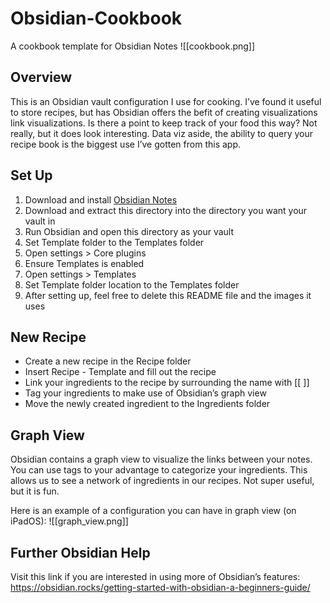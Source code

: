 # Obsidian-Cookbook
A cookbook template for Obsidian Notes
![[cookbook.png]]

## Overview
This is an Obsidian vault configuration I use for cooking. I’ve found it useful to store recipes, but has Obsidian offers the befit of creating visualizations link visualizations. Is there a point to keep track of your food this way? Not really, but it does look interesting. Data viz aside, the ability to query your recipe book is the biggest use I’ve gotten from this app. 

## Set Up
1. Download and install [Obsidian Notes](https://obsidian.md/download)
2. Download and extract this directory into the directory you want your vault in
3. Run Obsidian and open this directory as your vault
4. Set Template folder to the Templates folder
5. Open settings > Core plugins
6. Ensure Templates is enabled
7. Open settings > Templates
8. Set Template folder location to the Templates folder
9. After setting up, feel free to delete this README file and the images it uses

## New Recipe
- Create a new recipe in the Recipe folder
- Insert Recipe - Template and fill out the recipe
- Link your ingredients to the recipe by surrounding the name with [[ ]] 
- Tag your ingredients to make use of Obsidian’s graph view
- Move the newly created ingredient to the Ingredients folder

## Graph View
Obsidian contains a graph view to visualize the links between your notes. You can use tags to your advantage to categorize your ingredients. This allows us to see a network of ingredients in our recipes. Not super useful, but it is fun.

Here is an example of a configuration you can have in graph view (on iPadOS):
![[graph_view.png]]

## Further Obsidian Help
Visit this link if you are interested in using more of Obsidian’s features: 
https://obsidian.rocks/getting-started-with-obsidian-a-beginners-guide/
